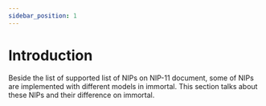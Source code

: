 ```yaml
---
sidebar_position: 1
---
```


# Introduction

Beside the list of supported list of NIPs on NIP-11 document, some of NIPs are implemented with different models in immortal. This section talks about these NIPs and their difference on immortal.
